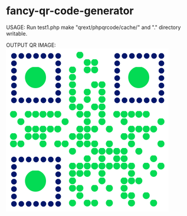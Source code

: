 # fancy-qr-code-generator

USAGE:
Run test1.php make "qrext/phpqrcode/cache/" and "." directory writable.

OUTPUT QR IMAGE:
![Generated QR Code](https://github.com/gdbhosale/fancy-qr-code-generator/blob/master/myqr.png)
